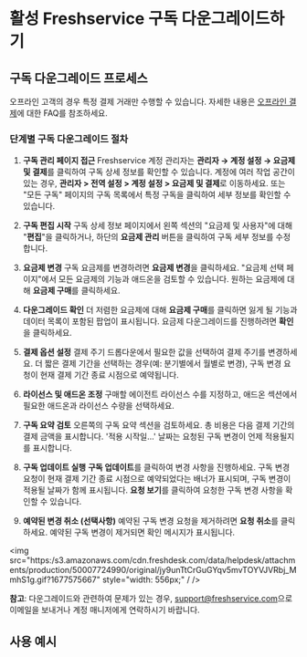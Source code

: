 # 활성 Freshservice 구독 다운그레이드하기

## 구독 다운그레이드 프로세스

오프라인 고객의 경우 특정 결제 거래만 수행할 수 있습니다. 자세한 내용은 [오프라인 결제](https://support.freshworks.com/en/support/solutions/articles/50000004750)에 대한 FAQ를 참조하세요.

### 단계별 구독 다운그레이드 절차

1. **구독 관리 페이지 접근**
   Freshservice 계정 관리자는 **관리자 → 계정 설정 → 요금제 및 결제**를 클릭하여 구독 상세 정보를 확인할 수 있습니다. 계정에 여러 작업 공간이 있는 경우, **관리자 &gt; 전역 설정 &gt; 계정 설정 &gt; 요금제 및 결제**로 이동하세요. 또는 "모든 구독" 페이지의 구독 목록에서 특정 구독을 클릭하여 세부 정보를 확인할 수 있습니다.

2. **구독 편집 시작**
   구독 상세 정보 페이지에서 왼쪽 섹션의 "요금제 및 사용자"에 대해 "**편집**"을 클릭하거나, 하단의 **요금제 관리** 버튼을 클릭하여 구독 세부 정보를 수정합니다.

3. **요금제 변경**
   구독 요금제를 변경하려면 **요금제 변경**을 클릭하세요. "요금제 선택 페이지"에서 모든 요금제의 기능과 애드온을 검토할 수 있습니다. 원하는 요금제에 대해 **요금제 구매**를 클릭하세요.

4. **다운그레이드 확인**
   더 저렴한 요금제에 대해 **요금제 구매**를 클릭하면 잃게 될 기능과 데이터 목록이 포함된 팝업이 표시됩니다. 요금제 다운그레이드를 진행하려면 **확인**을 클릭하세요.

5. **결제 옵션 설정**
   결제 주기 드롭다운에서 필요한 값을 선택하여 결제 주기를 변경하세요. 더 짧은 결제 기간을 선택하는 경우(예: 분기별에서 월별로 변경), 구독 변경 요청이 현재 결제 기간 종료 시점으로 예약됩니다.

6. **라이선스 및 애드온 조정**
   구매할 에이전트 라이선스 수를 지정하고, 애드온 섹션에서 필요한 애드온과 라이선스 수량을 선택하세요.

7. **구독 요약 검토**
   오른쪽의 구독 요약 섹션을 검토하세요. 총 비용은 다음 결제 기간의 결제 금액을 표시합니다. '적용 시작일...' 날짜는 요청된 구독 변경이 언제 적용될지를 표시합니다.

8. **구독 업데이트 실행**
   **구독 업데이트**를 클릭하여 변경 사항을 진행하세요. 구독 변경 요청이 현재 결제 기간 종료 시점으로 예약되었다는 배너가 표시되며, 구독 변경이 적용될 날짜가 함께 표시됩니다. **요청 보기**를 클릭하여 요청한 구독 변경 사항을 확인할 수 있습니다.

9. **예약된 변경 취소 (선택사항)**
   예약된 구독 변경 요청을 제거하려면 **요청 취소**를 클릭하세요. 예약된 구독 변경이 제거되면 확인 메시지가 표시됩니다.

<img src="https:/s3.amazonaws.com/cdn.freshdesk.com/data/helpdesk/attachments/production/50007724990/original/jy9unTtCrGuGYqv5mvTOYVJVRbj_MmhS1g.gif?1677575667" style="width: 556px;" / />

**참고**: 다운그레이드와 관련하여 문제가 있는 경우, [support@freshservice.com](mailto:support@freshservice.com)으로 이메일을 보내거나 계정 매니저에게 연락하시기 바랍니다.

## 사용 예시

#